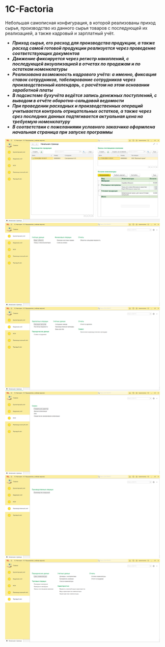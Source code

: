 # 1C-Factoria
Небольшая самописная конфигурация, в которой реализованы приход сырья, производство из данного сырья товаров с последующей их реализацией, а также кадровый и зарплатный учёт.
* ***Приход сырья, его расход для производства продукции, а также расход самой готовой продукции реализуется через проведение соответствующих документов***
* ***Движение фиксируется через регистр накоплений, с последующей визуализацией в отчетах по продажам и по остаткам номенклатуры***
* ***Реализована возможность кадрового учёта: а именно, фиксация ставок сотрудников, табелирование сотрудников через производственный календарь, с расчётом на этом основании заработной платы***
* ***В подсистеме бухучёта ведётся запись денежных поступлений, с выводом в отчёте оборотно-сальдовой ведомости***
* ***При проведении расходных и производственных операций учитывается контроль отрицательных остатков, а также через срез последних данных подтягивается актуальная цена на требуемую номенклатуру***
* ***В соответствии с пожеланиями условного заказчика оформлена начальная страница при запуске программы***

![Превъю сайта](https://github.com/d-gayazov/1C-Factoria/blob/14c0d8fa01a8290167b9fb8e63d200b642cacd80/1C_Factoria/2024-05-19_20-04-20.png)
![Превъю сайта](https://github.com/d-gayazov/1C-Factoria/blob/14c0d8fa01a8290167b9fb8e63d200b642cacd80/1C_Factoria/2024-05-19_20-04-34.png)
![Превъю сайта](https://github.com/d-gayazov/1C-Factoria/blob/14c0d8fa01a8290167b9fb8e63d200b642cacd80/1C_Factoria/2024-05-19_20-06-13.png)
![Превъю сайта](https://github.com/d-gayazov/1C-Factoria/blob/14c0d8fa01a8290167b9fb8e63d200b642cacd80/1C_Factoria/2024-05-19_20-06-33.png)
![Превъю сайта](https://github.com/d-gayazov/1C-Factoria/blob/14c0d8fa01a8290167b9fb8e63d200b642cacd80/1C_Factoria/2024-05-19_20-06-48.png)
![Превъю сайта](https://github.com/d-gayazov/1C-Factoria/blob/14c0d8fa01a8290167b9fb8e63d200b642cacd80/1C_Factoria/2024-05-19_20-06-59.png)
